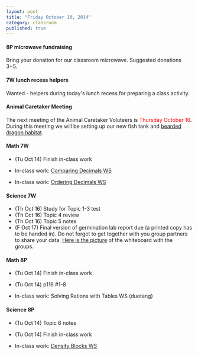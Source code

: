 ```yaml
---
layout: post
title: "Friday October 10, 2014"
category: classroom
published: true
---
```


#### 8P microwave fundraising
Bring your donation for our classroom microwave. Suggested donations $3-$5.

#### 7W lunch recess helpers
Wanted - helpers during today's lunch recess for preparing a class activity.

#### Animal Caretaker Meeting 
The next meeting of the Animal Caretaker Voluteers is <span style="color:red">Thursday October 16</span>. During this meeting we will be setting up our new fish tank and [bearded dragon habitat](http://drpineda.ca/new-classroom-tenant.html).

#### Math 7W
* (Tu Oct 14) Finish in-class work 

* In-class work: [Comparing Decimals WS](https://www.dropbox.com/s/mghrvmsn0elwux5/WS%20Comparing%20Decimals.pdf?dl=0)
* In-class work: [Ordering Decimals WS](https://www.dropbox.com/s/ocuk918m1prxi32/WS%20Ordering%20Decimals.pdf?dl=0)

#### Science 7W
* (Th Oct 16) Study for Topic 1-3 test
* (Th Oct 16) Topic 4 review
* (Th Oct 16) Topic 5 notes
* (F Oct 17) Final version of germination lab report due (a printed copy has to be handed in). Do not forget to get together with you group partners to share your data. [Here is the picture](https://www.dropbox.com/s/zizjof6llbrqvwd/2014-09-26%2015.00.19.jpg?dl=0) of the whiteboard with the groups.

#### Math 8P
* (Tu Oct 14) Finish in-class work
* (Tu Oct 14) p116 #1-8

* In-class work: Solving Rations with Tables WS (duotang)

#### Science 8P
* (Tu Oct 14) Topic 6 notes
* (Tu Oct 14) Finish in-class work 

* In-class work: [Density Blocks WS](https://www.dropbox.com/s/14h2ta1f3ybgd3l/Density%20Blocks%20-%20Student%20Guide.pdf?dl=0)